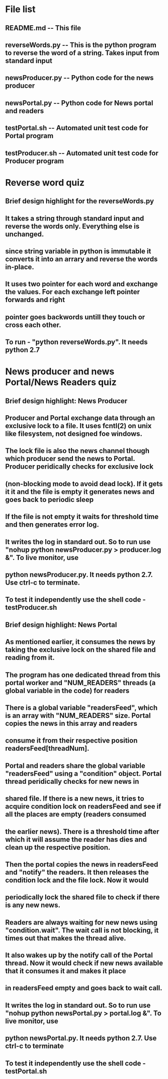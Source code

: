 # File list

## README.md -- This file 
## reverseWords.py -- This is the python program to reverse the word of a string. Takes input from standard input
## newsProducer.py -- Python code for the news producer
## newsPortal.py -- Python code for News portal and readers
## testPortal.sh -- Automated unit test code for Portal program
## testProducer.sh -- Automated unit test code for Producer program

# Reverse word quiz

## Brief design highlight for the reverseWords.py
## It takes a string through standard input and reverse the words only. Everything else is unchanged.
## since string variable in python is immutable it converts it into an arrary and reverse the words in-place.
## It uses two pointer for each word and exchange the values. For each exchange left pointer forwards and right
## pointer goes backwords untill they touch or cross each other.

## To run - "python reverseWords.py". It needs python 2.7


# News producer and news Portal/News Readers quiz

## Brief design highlight: News Producer
## Producer and Portal exchange data through an exclusive lock to a file. It uses fcntl(2) on unix like filesystem, not designed foe windows.
## The lock file is also the news channel though which producer send the news to Portal. Producer peridically checks for exclusive lock
## (non-blocking mode to avoid dead lock). If it gets it it and the file is empty it generates news and goes back to periodic sleep
## If the file is not empty it waits for threshold time and then generates error log.

## It writes the log in standard out. So to run use "nohup python newsProducer.py > producer.log &". To live monitor, use
## python newsProducer.py. It needs python 2.7. Use ctrl-c to terminate.

## To test it independently use the shell code - testProducer.sh


## Brief design highlight: News Portal
## As mentioned earlier, it consumes the news by taking the exclusive lock on the shared file and reading from it.
## The program has one dedicated thread from this portal worker and "NUM_READERS" threads (a global variable in the code) for readers
## There is a global variable "readersFeed", which is an array with "NUM_READERS" size. Portal copies the news in this array and readers 
## consume it from their respective position readersFeed[threadNum].

## Portal and readers share the global variable "readersFeed" using a "condition" object. Portal thread peridically checks for new news in
## shared file. If there is a new news, it tries to acquire condition lock on readersFeed and see if all the places are empty (readers consumed
## the earlier news). There is a threshold time after which it will assume the reader has dies and clean up the respective position.
## Then the portal copies the news in readersFeed and "notify" the readers. It then releases the condition lock and the file lock. Now it would 
## periodically lock the shared file to check if there is any new news.

## Readers are always waiting for new news using "condition.wait". The wait call is not blocking, it times out that makes the thread alive.
## It also wakes up by the notify call of the Portal thread. Now it would check if new news available that it consumes it and makes it place 
## in readersFeed empty and goes back to wait call.

## It writes the log in standard out. So to run use "nohup python newsPortal.py > portal.log &". To live monitor, use
## python newsPortal.py. It needs python 2.7. Use ctrl-c to terminate

## To test it independently use the shell code - testPortal.sh
